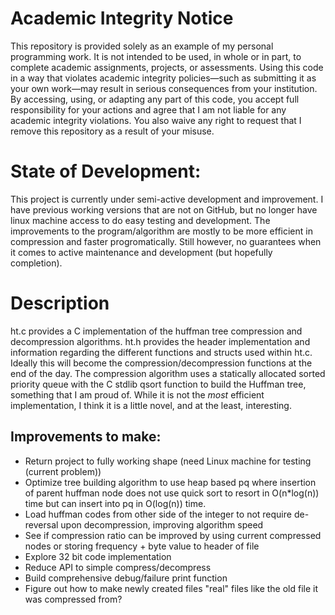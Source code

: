 # Academic Integrity Notice

This repository is provided solely as an example of my personal programming work. It is not intended to be used, in whole or in part, to complete academic assignments, projects, or assessments. Using this code in a way that violates academic integrity policies—such as submitting it as your own work—may result in serious consequences from your institution. By accessing, using, or adapting any part of this code, you accept full responsibility for your actions and agree that I am not liable for any academic integrity violations. You also waive any right to request that I remove this repository as a result of your misuse.

# State of Development:

This project is currently under semi-active development and improvement. I have previous working versions that are not on GitHub, but no longer have linux machine access to do easy testing and development. The improvements to the program/algorithm are mostly to be more efficient in compression and faster progromatically. Still however, no guarantees when it comes to active maintenance and development (but hopefully completion).

# Description
ht.c provides a C implementation of the huffman tree compression and decompression algorithms. ht.h provides the header implementation and information regarding the different functions and structs used within ht.c. Ideally this will become the compression/decompression functions at the end of the day. The compression algorithm uses a statically allocated sorted priority queue with the C stdlib qsort function to build the Huffman tree, something that I am proud of. While it is not the *most* efficient implementation, I think it is a little novel, and at the least, interesting.

## Improvements to make:
- Return project to fully working shape (need Linux machine for testing (current problem))
- Optimize tree building algorithm to use heap based pq where insertion of parent huffman node does not use quick sort to resort in O(n*log(n)) time but can insert into pq in O(log(n)) time.
- Load huffman codes from other side of the integer to not require de-reversal upon decompression, improving algorithm speed
- See if compression ratio can be improved by using current compressed nodes or storing frequency + byte value to header of file
- Explore 32 bit code implementation
- Reduce API to simple compress/decompress
- Build comprehensive debug/failure print function
- Figure out how to make newly created files "real" files like the old file it was compressed from?
